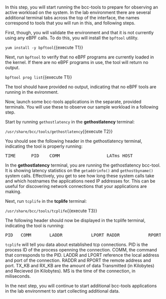 In this step, you will start running the bcc-tools to prepare for observing
an active workload on the system.  In the lab environment there are several 
additional terminal tabs across the top of the interface, the names correspond
to tools that you will run in this, and following steps.

First, though, you will validate the environment and that it is not currently
using any eBPF calls.  To do this, you will install the `bpftool` utility.  

`yum install -y bpftool`{{execute T1}}

Next, run `bpftool` to verify that no eBPF programs are currently loaded in 
the kernel.  If there are no eBPF programs in use, the tool will return no
output.

`bpftool prog list`{{execute T1}}

The tool should have provided no output, indicating that no eBPF tools are
running in the evironment.

Now, launch some bcc-tools applications in the separate, provided terminals.
You will use these to observe our sample workload in a following step.

Start by running `gethostlatency` in the **gethostlatency** terminal:

`/usr/share/bcc/tools/gethostlatency`{{execute T2}}

You should see the following header in the gethostlatency terminal, 
indicating the tool is properly running:

<pre class="file">
TIME      PID    COMM                  LATms HOST
</pre>

In the **gethostlatency** terminal, you are running the gethostlatency bcc-tool.
It is showing latency statistics on the `getaddrinfo()` and `gethostbyname()` 
system calls. Effectively, you get to see how long these system calls take and 
which hostnames the applications need IP addresses for. This can be useful for 
discovering network connections that your applications are making.


Next, run `tcplife` in the **tcplife** terminal:

`/usr/share/bcc/tools/tcplife`{{execute T3}}

The following header should now be displayed in the tcplife terminal, 
indicating the tool is running:

<pre class="file">
PID   COMM       LADDR           LPORT RADDR           RPORT TX_KB RX_KB MS
</pre>

`tcplife` will tell you data about established tcp connections.  PID is the
process ID of the process openning the connection.  COMM, the command that
corresponds to the PID.  LADDR and LPORT reference the local address and port 
of the connection. RADDR and RPORT the remote address and port.  TX_KB and
RX_KB are the amount of data Transmitted (in Kilobytes) and Recieved (in
Kilobytes).  MS is the time of the connection, in miliseconds.

In the next step, you will continue to start additional bcc-tools applications
in the lab environment to start collecting additional data.



